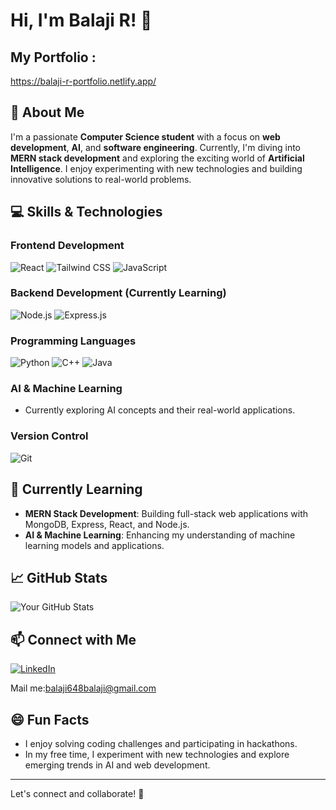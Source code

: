 # Hi, I'm Balaji R! 👋

## My Portfolio :

https://balaji-r-portfolio.netlify.app/

## 🚀 About Me
I'm a passionate **Computer Science student** with a focus on **web development**, **AI**, and **software engineering**. Currently, I'm diving into **MERN stack development** and exploring the exciting world of **Artificial Intelligence**. I enjoy experimenting with new technologies and building innovative solutions to real-world problems.

## 💻 Skills & Technologies

### Frontend Development
 ![React](https://img.shields.io/badge/-React-61DAFB?style=flat&logo=react&logoColor=white)   ![Tailwind CSS](https://img.shields.io/badge/-TailwindCSS-06B6D4?style=flat&logo=tailwind-css&logoColor=white)  ![JavaScript](https://img.shields.io/badge/-JavaScript-F7DF1E?style=flat&logo=javascript&logoColor=white)

### Backend Development (Currently Learning)
 ![Node.js](https://img.shields.io/badge/-Node.js-8CC84B?style=flat&logo=node.js&logoColor=white) ![Express.js](https://img.shields.io/badge/-Express.js-000000?style=flat&logo=express&logoColor=white)

### Programming Languages
 ![Python](https://img.shields.io/badge/-Python-3776AB?style=flat&logo=python&logoColor=white)  ![C++](https://img.shields.io/badge/-C++-00599C?style=flat&logo=cplusplus&logoColor=white)  ![Java](https://img.shields.io/badge/-Java-007396?style=flat&logo=java&logoColor=white)

### AI & Machine Learning
- Currently exploring AI concepts and their real-world applications.

### Version Control
 ![Git](https://img.shields.io/badge/-Git-F05032?style=flat&logo=git&logoColor=white)

## 🌱 Currently Learning
- **MERN Stack Development**: Building full-stack web applications with MongoDB, Express, React, and Node.js.
- **AI & Machine Learning**: Enhancing my understanding of machine learning models and applications.

## 📈 GitHub Stats
![Your GitHub Stats](https://github-readme-stats.vercel.app/api?username=balaji-r-2007&show_icons=true&hide_title=true&count_private=true&hide=prs)

## 📫 Connect with Me

[![LinkedIn](https://img.shields.io/badge/LinkedIn-0077B5?style=for-the-badge&logo=linkedin&logoColor=white)](https://www.linkedin.com/in/balaji-r-640349315/)


Mail me:balaji648balaji@gmail.com

## 😄 Fun Facts

- I enjoy solving coding challenges and participating in hackathons.
- In my free time, I experiment with new technologies and explore emerging trends in AI and web development.

---

Let's connect and collaborate! 🚀
